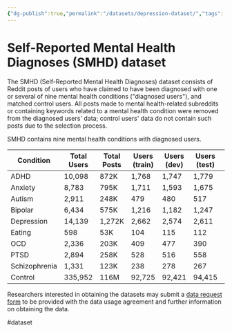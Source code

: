 ```yaml
---
{"dg-publish":true,"permalink":"/datasets/depression-dataset/","tags":["gardenEntry"]}
---
```


# Self-Reported Mental Health Diagnoses (SMHD) dataset

The SMHD (Self-Reported Mental Health Diagnoses) dataset consists of Reddit posts of users who have claimed to have been diagnosed with one or several of nine mental health conditions ("diagnosed users"), and matched control users. All posts made to mental health-related subreddits or containing keywords related to a mental health condition were removed from the diagnosed users' data; control users' data do not contain such posts due to the selection process.

SMHD contains nine mental health conditions with diagnosed users.

| Condition    | Total Users | Total Posts | Users (train) | Users (dev) | Users (test) | Users (RC) |
|--------------|-------------|-------------|---------------|-------------|--------------|------------|
| ADHD         | 10,098      | 872K        | 1,768         | 1,747       | 1,779        | 4,804      |
| Anxiety      | 8,783       | 795K        | 1,711         | 1,593       | 1,675        | 3,804      |
| Autism       | 2,911       | 248K        | 479           | 480         | 517          | 1,435      |
| Bipolar      | 6,434       | 575K        | 1,216         | 1,182       | 1,247        | 2,789      |
| Depression   | 14,139      | 1,272K      | 2,662         | 2,574       | 2,611        | 6,292      |
| Eating       | 598         | 53K         | 104           | 115         | 112          | 267        |
| OCD          | 2,336       | 203K        | 409           | 477         | 390          | 1,060      |
| PTSD         | 2,894       | 258K        | 528           | 516         | 558          | 1,292      |
| Schizophrenia| 1,331       | 123K        | 238           | 278         | 267          | 548        |
| Control      | 335,952     | 116M        | 92,725        | 92,421      | 94,415       | 56,391     |

Researchers interested in obtaining the datasets may submit a [data request form](https://goo.gl/forms/XCqdkTlNLgbNGOXj1) to be provided with the data usage agreement and further information on obtaining the data.

#dataset